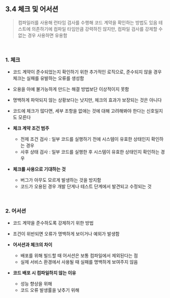 ## 3.4 체크 및 어서션

> 컴파일러를 사용해 런타임 검사를 수행해 코드 계약을 확인하는 방법도 있음
테스트에 의존하기에 컴파일 타임만큼 강력하진 않지만, 컴파일 검사를 강제할 수 없는 경우 사용하면 유용함

<br>

### 1. 체크

- 코드 계약이 준수되었는지 확인하기 위한 추가적인 로직으로, 준수되지 않을 경우 체크는 실패를 유발하는 오류를 생성함
- 오용을 아예 불가능하게 만드는 해결 방법보단 이상적이지 못함
- 명백하게 파악되지 않는 상황보다는 낫지만, 체크의 효과가 보장되는 것은 아니다
- 코드에 체크가 많다면, 세부 조항을 없애는 것에 대해 고려해봐야 한다는 신호일지도 모른다



- **체크 계약 조건 범주**
    - 전제 조건 검사 : 일부 코드를 실행하기 전에 시스템이 유효한 상태인지 확인하는 경우
    - 사후 상태 검사 : 일부 코드를 실행한 후 시스템이 유효한 상태인지 확인하는 경우


- **체크를 사용으로 기대하는 것**
    - 버그가 아무도 모르게 발생하는 것을 방지함
    - 코드가 오용된 경우 개발 단게나 테스트 단계에서 발견되고 수정되는 것

<br>

### 2. 어서션

- 코드 계약을 준수하도록 강제하기 위한 방법
- 조건이 위반되면 오류가 명백하게 보이거나 예외가 발생함


- **어서션과 체크의 차이**
    - 배포를 위해 빌드할 때 어서션은 보통 컴파일에서 제외된다는 점
    - 실제 서비스 환경에서 사용될 때 실패를 명백하게 보여주지 않음


- **코드 배포 시 컴파일하지 않는 이유**
    - 성능 향상을 위해
    - 코드 오류 발생률을 낮추기 위해
